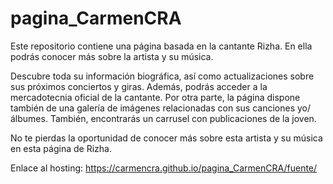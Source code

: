 # pagina_CarmenCRA

Este repositorio contiene una página basada en la cantante Rizha. En ella podrás conocer más sobre la artista y su música.

Descubre toda su información biográfica, así como actualizaciones sobre sus próximos conciertos y giras. Además, podrás acceder a la mercadotecnia oficial de la cantante.
Por otra parte, la página dispone también de una galería de imágenes relacionadas con sus canciones yo/álbumes. También, encontrarás un carrusel con publicaciones de la joven.

No te pierdas la oportunidad de conocer más sobre esta artista y su música en esta página de Rizha.

Enlace al hosting: https://carmencra.github.io/pagina_CarmenCRA/fuente/
